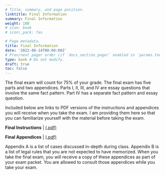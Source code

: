 ```yaml
---
# Title, summary, and page position.
linktitle: Final Information
summary: Final Information
weight: 180
# icon: book
# icon\_pack: fas

# Page metadata.
title: Final Information
date: '2022-08-14T00:00:00Z'
# Prev/next pager order (if `docs_section_pager` enabled in `params.toml`)
type: book # Do not modify.
draft: true
toc: false
---
```



The final exam will count for 75% of your grade. The final exam has five parts and two appendices. Parts I, II, III, and IV are essay questions that involve the same fact pattern. Part IV has a separate fact pattern and essay question. 

Included below are links to PDF versions of the instructions and appendices you will receive when you take the exam. I am providing them here so that you can familiarize yourself with the material before taking the exam.

**Final Instructions** | [(.pdf)](/../../torts2023-material/final/instructions_torts_final_sp24.pdf) 


**Final Appendices** | [(.pdf)](/../../torts2023-material/final/appendices_torts_final_sp24.pdf) 

Appendix A is a list of cases discussed in-depth during class. Appendix B is a list of legal rules that you are not expected to have memorized. When you take the final exam, you will receive a copy of these appendices as part of your exam packet. You are allowed to consult those appendices while you take your exam.